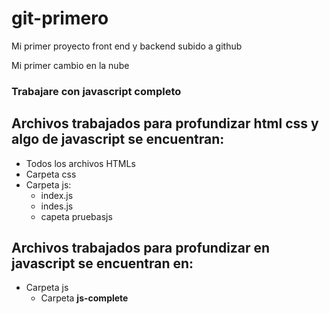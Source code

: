 # git-primero
Mi primer proyecto front end y backend subido a github

Mi primer cambio en la nube

### Trabajare con javascript completo

## Archivos trabajados para profundizar html css y algo de javascript se encuentran:
- Todos los archivos HTMLs
- Carpeta css
- Carpeta js:
    - index.js
    - indes.js
    - capeta pruebasjs

## Archivos trabajados para profundizar en javascript se encuentran en:
- Carpeta js
    - Carpeta **js-complete**
